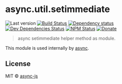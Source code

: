 # async.util.setimmediate

![Last version](https://img.shields.io/github/tag/async-js/setimmediate.svg?style=flat-square)
[![Build Status](http://img.shields.io/travis/async-js/setimmediate/master.svg?style=flat-square)](https://travis-ci.org/async-js/setimmediate)
[![Dependency status](http://img.shields.io/david/async-js/setimmediate.svg?style=flat-square)](https://david-dm.org/async-js/setimmediate)
[![Dev Dependencies Status](http://img.shields.io/david/dev/async-js/setimmediate.svg?style=flat-square)](https://david-dm.org/async-js/setimmediate#info=devDependencies)
[![NPM Status](http://img.shields.io/npm/dm/setimmediate.svg?style=flat-square)](https://www.npmjs.org/package/setimmediate)
[![Donate](https://img.shields.io/badge/donate-paypal-blue.svg?style=flat-square)](https://paypal.me/kikobeats)

> async setimmediate helper method as module.

This module is used internally by [async](https://github.com/async-js/async).

## License

MIT © [async-js](https://github.com/async-js)

